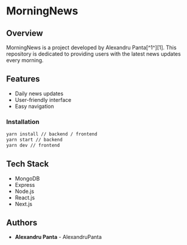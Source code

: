 # MorningNews

## Overview
MorningNews is a project developed by Alexandru Panta[^1^][1]. This repository is dedicated to providing users with the latest news updates every morning.

## Features
- Daily news updates
- User-friendly interface
- Easy navigation

### Installation

```bash
yarn install // backend / frontend
yarn start // backend
yarn dev // frontend
```

## Tech Stack

* MongoDB
* Express
* Node.js
* React.js
* Next.js

## Authors

* **Alexandru Panta** - AlexandruPanta

